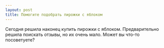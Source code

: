 ```yaml
---
layout: post 
title: Помогите подобрать пирожки с яблоком 
--- 
```

Сегодня решила наконец купить пирожки с яблоком. Предварительно решила поискать отзывы, но их очень мало. Может вы что-то посоветуете?
